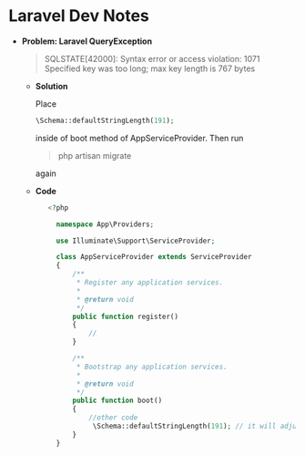 # Laravel Dev Notes 

  * **Problem: Laravel QueryException**
      > SQLSTATE[42000]: Syntax error or access violation: 1071 Specified key was too long; max key length is 767 bytes
      
       - **Solution**
         
         Place 
         ```php  
         \Schema::defaultStringLength(191); 
         ``` 
         inside of boot method of AppServiceProvider.
         Then run 
         
         > php artisan migrate 
         
         again
         
       - **Code**
         ```php
            <?php

              namespace App\Providers;

              use Illuminate\Support\ServiceProvider;

              class AppServiceProvider extends ServiceProvider
              {
                  /**
                   * Register any application services.
                   *
                   * @return void
                   */
                  public function register()
                  {
                      //
                  }

                  /**
                   * Bootstrap any application services.
                   *
                   * @return void
                   */
                  public function boot()
                  {
                      //other code
                       \Schema::defaultStringLength(191); // it will adjust the default string length whenever we use the Schema Facade
                  }
              }

         ```
